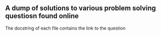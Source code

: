 ## A dump of solutions to various problem solving questiosn found online
The docstring of each file contains the link to the question
